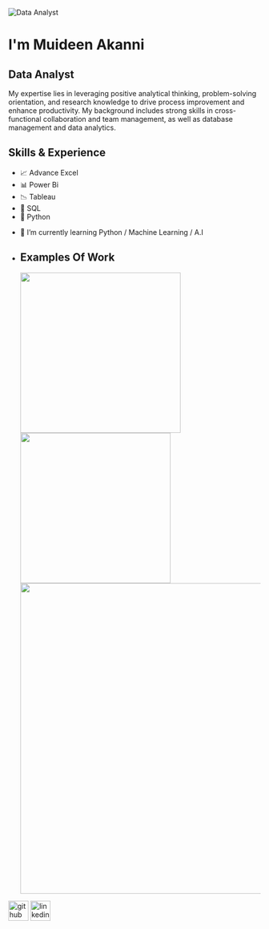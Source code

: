 ![Data Analyst](https://github.com/princeadeakanni/princeadeakanni/blob/main/My%20banner.png)

# I'm Muideen Akanni
## Data Analyst
My expertise lies in leveraging positive analytical thinking, problem-solving orientation, and research knowledge to drive process improvement and enhance productivity. My background includes strong skills in cross-functional collaboration and team management, as well as database management and data analytics.

## Skills & Experience 
* 📈 Advance Excel
* 📊 Power Bi
* 📉 Tableau
* 🏦 SQL
* 🐍 Python

- 🌱 I’m currently learning Python / Machine Learning / A.I
- ## Examples Of Work
  <img src="https://github.com/princeadeakanni/princeadeakanni/blob/main/Image%202023-08-27%20at%2019.10.47.jpg" width="320" />
  
  <img src="https://github.com/princeadeakanni/princeadeakanni/blob/main/Employee%20Attrition.png" width="300" />
  
  <img src="https://github.com/princeadeakanni/princeadeakanni/blob/main/Model.png" width="620" />


[<img src='https://cdn.jsdelivr.net/npm/simple-icons@3.0.1/icons/github.svg' alt='github' height='40'>](https://github.com/princeadeakanni)  [<img src='https://cdn.jsdelivr.net/npm/simple-icons@3.0.1/icons/linkedin.svg' alt='linkedin' height='40'>](https://www.linkedin.com/in/https://www.linkedin.com/in/muideenadeakanni//)  
